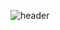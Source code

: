 ![header](https://capsule-render.vercel.app/api?type=slice&color=#e4d3f5&height=300&text=HuijiJo&FontSize=90)
